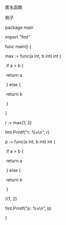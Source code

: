 匿名函数

例子

package main

import "fmt"

func main() {

  max := func(a int, b int) int {

​    if a > b {

​      return a

​    } else {

​      return b

​    }

  }

  r := max(1, 2)

  fmt.Printf("r: %v\n", r)

  p := func(a int, b int) int {

​    if a > b {

​      return a

​    } else {

​      return b

​    }

  }(1, 2)

  fmt.Printf("p: %v\n", p)

}